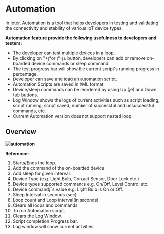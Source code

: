 # Automation

In Ioter, Automation is a tool that helps developers in testing and validating the connectivity and stability of various IoT device types.

**Automation feature provide the following usefulness to developers and testers:**

-   The developer can test multiple devices in a loop.
-   By clicking on "+¡°or ¡°-¡± button, developers can add or remove on-boarded device commands or sleep command.
-   The test progress bar will show the current script's running progress in percentage.
-   Developer can save and load an automation script.
-   Automation Scripts are saved in XML format.
-   Device/sleep commands can be reordered by using Up (¡è) and Down (¡é) buttons.
-   Log Window shows the logs of current activities such as script loading, script running, script saved, number of successful and unsuccessful commands, etc.
-   Current Automation version does not support nested loop.



## Overview

**![automation](https://media.github.ecodesamsung.com/user/18588/files/d0207276-a7a3-4229-97e2-3e71adcd3463)**

**Reference:**

1.  Starts/Ends the loop.
2.  Add the command of the on-boarded device
3.  Add sleep for given interval.
4.  Device Type (e.g. Light Bulb, Contact Sensor, Door Lock etc.)
5.  Device types supported commands e.g. On/Off, Level Control etc.
6.  Device command¡¯s value e.g. Light Bulb is On or Off.
7.  Sleep Interval in seconds (sec)
8.  Loop count and Loop interval(in seconds)
9.  Clears all loops and commands
10. To run Automation script.
11. Clears the Log Window.
12. Script completion Progress bar.
13. Log window will show current activities.